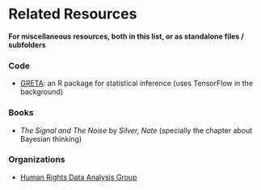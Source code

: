 # Related Resources

__For miscellaneous resources, both in this list, or as standalone files / subfolders__


### Code
 - [GRETA](https://greta-dev.github.io/greta/index.html): an R package for statistical inference (uses TensorFlow in the background)



### Books
- _The Signal and The Noise_ by _Silver, Nate_ (specially the chapter about Bayesian thinking)


### Organizations
 - [Human Rights Data Analysis Group](https://hrdag.org/)

